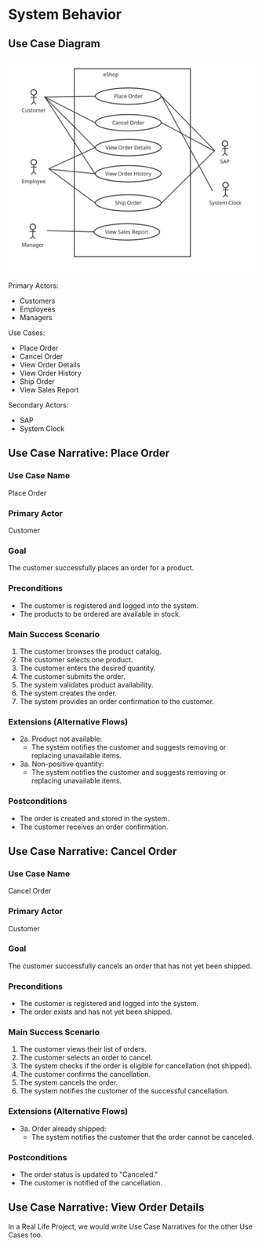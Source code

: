 # System Behavior

## Use Case Diagram

![Use Case Diagram](images/use-case-diagram.jpg)

Primary Actors:
- Customers
- Employees
- Managers

Use Cases:
- Place Order
- Cancel Order
- View Order Details
- View Order History
- Ship Order
- View Sales Report

Secondary Actors:
- SAP
- System Clock

## Use Case Narrative: Place Order

### Use Case Name
Place Order

### Primary Actor
Customer

### Goal
The customer successfully places an order for a product.

### Preconditions
- The customer is registered and logged into the system.
- The products to be ordered are available in stock.

### Main Success Scenario
1. The customer browses the product catalog.
2. The customer selects one product.
3. The customer enters the desired quantity.
4. The customer submits the order.
5. The system validates product availability.
7. The system creates the order.
8. The system provides an order confirmation to the customer.

### Extensions (Alternative Flows)
- 2a. Product not available:
	- The system notifies the customer and suggests removing or replacing unavailable items.
- 3a. Non-positive quantity:
	- The system notifies the customer and suggests removing or replacing unavailable items.

### Postconditions
- The order is created and stored in the system.
- The customer receives an order confirmation.

## Use Case Narrative: Cancel Order

### Use Case Name
Cancel Order

### Primary Actor
Customer

### Goal
The customer successfully cancels an order that has not yet been shipped.

### Preconditions
- The customer is registered and logged into the system.
- The order exists and has not yet been shipped.

### Main Success Scenario
1. The customer views their list of orders.
2. The customer selects an order to cancel.
3. The system checks if the order is eligible for cancellation (not shipped).
4. The customer confirms the cancellation.
5. The system cancels the order.
7. The system notifies the customer of the successful cancellation.

### Extensions (Alternative Flows)
- 3a. Order already shipped:
	- The system notifies the customer that the order cannot be canceled.

### Postconditions
- The order status is updated to "Canceled."
- The customer is notified of the cancellation.

## Use Case Narrative: View Order Details

In a Real Life Project, we would write Use Case Narratives for the other Use Cases too.